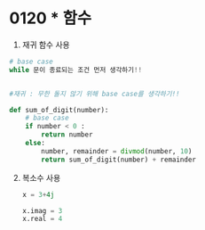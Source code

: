 # 0120 * 함수



1. 재귀 함수 사용

```python
# base case
while 문이 종료되는 조건 먼저 생각하기!!


#재귀 : 무한 돌지 않기 위해 base case를 생각하기!!

def sum_of_digit(number):
    # base case
    if number < 0 :
        return number
    else:
        number, remainder = divmod(number, 10)
        return sum_of_digit(number) + remainder
```





2. 복소수 사용

   ```python
   x = 3+4j  
   
   x.imag = 3
   x.real = 4
   ```

   
